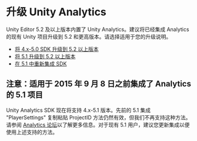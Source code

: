 升级 Unity Analytics
=========================

Unity Editor 5.2 及以上版本内置了 Unity Analytics。建议将已经集成 Analytics 的现有 Unity 项目升级到 5.2 和更高版本。请选择适用于您的升级说明。

* [将 4.x-5.0 SDK 升级到 5.2 以上版本](UnityAnalyticsUpgradeFromSDK.html)
* [将 5.1 升级到 5.2 以上版本](UnityAnalyticsUpgradeFrom51.html)
* [在 5.1 中重新集成 SDK ](UnityAnalyticsUpgrade51ToSDK.html)

注意：适用于 2015 年 9 月 8 日之前集成了 Analytics 的 5.1 项目
---------------------------------------- 
Unity Analytics SDK 现在将支持 4.x-5.1 版本。先前的 5.1 集成 "PlayerSettings" 复制粘贴 ProjectID 方法仍然有效，但我们不再支持这种方法。请参阅 [Analytics 论坛](http://forum.unity3d.com/threads/unity-analytics-sdk-extended-support-for-4-x-5-1-versions.352198/)以了解更多信息。对于现有 5.1 用户，建议您更新集成以便使用上述支持的方法。

